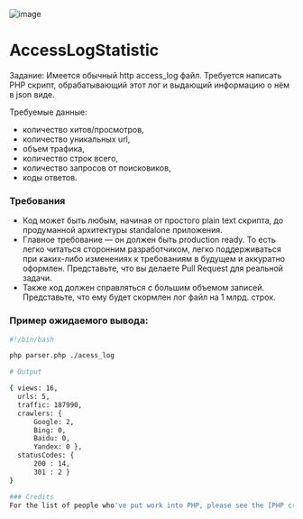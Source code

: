 ![image](https://user-images.githubusercontent.com/51045274/170120086-b0b66ecd-48fb-4ff4-a43a-c163d9a57567.png)
# AccessLogStatistic

Задание:
Имеется обычный http access_log файл.
Требуется написать PHP скрипт, обрабатывающий этот лог и выдающий информацию о нём в json виде.

Требуемые данные:
  - количество хитов/просмотров,
  - количество уникальных url,
  - объем трафика,
  - количество строк всего,
  - количество запросов от поисковиков,
  - коды ответов.

### Требования

  - Код может быть любым, начиная от простого plain text скрипта, до продуманной архитектуры standalone приложения.
  - Главное требование — он должен быть production ready. То есть легко читаться сторонним разработчиком, легко поддерживаться при каких-либо изменениях к требованиям в будущем и аккуратно оформлен. Представьте, что вы делаете Pull Request для реальной задачи.  
  - Также код должен справляться с большим объемом записей. Представьте, что ему будет скормлен лог файл на 1 млрд. строк.

### Пример ожидаемого вывода:
```sh
#!/bin/bash

php parser.php ./acess_log

# Output

{ views: 16,
  urls: 5,
  traffic: 187990,
  crawlers: {
      Google: 2,
      Bing: 0,
      Baidu: 0,
      Yandex: 0 },
  statusCodes: {
      200 : 14,
      301 : 2 }
}

### Credits
For the list of people who've put work into PHP, please see the [PHP credits page](https://php.net/credits.php).
